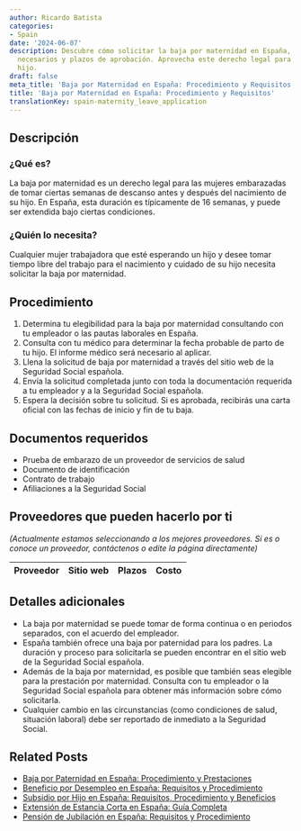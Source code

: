 ```yaml
---
author: Ricardo Batista
categories:
- Spain
date: '2024-06-07'
description: Descubre cómo solicitar la baja por maternidad en España, los documentos
  necesarios y plazos de aprobación. Aprovecha este derecho legal para cuidar de tu
  hijo.
draft: false
meta_title: 'Baja por Maternidad en España: Procedimiento y Requisitos'
title: 'Baja por Maternidad en España: Procedimiento y Requisitos'
translationKey: spain-maternity_leave_application
---
```



## Descripción
### ¿Qué es?
La baja por maternidad es un derecho legal para las mujeres embarazadas de tomar ciertas semanas de descanso antes y después del nacimiento de su hijo. En España, esta duración es típicamente de 16 semanas, y puede ser extendida bajo ciertas condiciones.

### ¿Quién lo necesita?
Cualquier mujer trabajadora que esté esperando un hijo y desee tomar tiempo libre del trabajo para el nacimiento y cuidado de su hijo necesita solicitar la baja por maternidad.

## Procedimiento
1. Determina tu elegibilidad para la baja por maternidad consultando con tu empleador o las pautas laborales en España.
2. Consulta con tu médico para determinar la fecha probable de parto de tu hijo. El informe médico será necesario al aplicar.
3. Llena la solicitud de baja por maternidad a través del sitio web de la Seguridad Social española.
4. Envía la solicitud completada junto con toda la documentación requerida a tu empleador y a la Seguridad Social española.
5. Espera la decisión sobre tu solicitud. Si es aprobada, recibirás una carta oficial con las fechas de inicio y fin de tu baja.

## Documentos requeridos
- Prueba de embarazo de un proveedor de servicios de salud
- Documento de identificación
- Contrato de trabajo
- Afiliaciones a la Seguridad Social

## Proveedores que pueden hacerlo por ti

_(Actualmente estamos seleccionando a los mejores proveedores. Si es o conoce un proveedor, contáctenos o edite la página directamente)_

| Proveedor | Sitio web | Plazos | Costo |
| --------------- | --------------- | :-------------: | :-------------: |

## Detalles adicionales
- La baja por maternidad se puede tomar de forma continua o en periodos separados, con el acuerdo del empleador.
- España también ofrece una baja por paternidad para los padres. La duración y proceso para solicitarla se pueden encontrar en el sitio web de la Seguridad Social española.
- Además de la baja por maternidad, es posible que también seas elegible para la prestación por maternidad. Consulta con tu empleador o la Seguridad Social española para obtener más información sobre cómo solicitarla.
- Cualquier cambio en las circunstancias (como condiciones de salud, situación laboral) debe ser reportado de inmediato a la Seguridad Social.

## Related Posts

- [Baja por Paternidad en España: Procedimiento y Prestaciones](https://tramitit.com/es/guides/spain/solicitud_de_la_baja_por_paternidad/)
- [Beneficio por Desempleo en España: Requisitos y Procedimiento](https://tramitit.com/es/guides/spain/solicitud_de_prestacion_por_desempleo/)
- [Subsidio por Hijo en España: Requisitos, Procedimiento y Beneficios](https://tramitit.com/es/guides/spain/solicitar_prestaciones_por_hijo_a_cargo/)
- [Extensión de Estancia Corta en España: Guía Completa](https://tramitit.com/es/guides/spain/pr%C3%B3rroga_de_estancia_de_corta_duraci%C3%B3n/)
- [Pensión de Jubilación en España: Requisitos y Procedimiento](https://tramitit.com/es/guides/spain/solicitud_de_pension_de_jubilacion/)